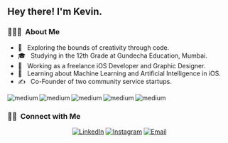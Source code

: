 
<h2> Hey there! I'm Kevin.</h2>

<h3> 👨🏻‍💻 &nbsp;About Me </h3>

- 🤔 &nbsp; Exploring the bounds of creativity through code.
- 🎓 &nbsp; Studying in the 12th Grade at Gundecha Education, Mumbai.
- 💼 &nbsp; Working as a freelance iOS Developer and Graphic Designer.
- 🌱 &nbsp; Learning about Machine Learning and Artificial Intelligence in iOS.
- ✍️ &nbsp; Co-Founder of two community service startups.

<img align="left" alt="medium" src="https://img.shields.io/badge/Swift-FA7343?style=for-the-badge&logo=swift&logoColor=white" />
<img align="left" alt="medium" src="https://img.shields.io/badge/Dart-0175C2?style=for-the-badge&logo=dart&logoColor=white" />
<img align="left" alt="medium" src="https://img.shields.io/badge/Adobe-After%20Effects-CF96FD?style=for-the-badge&logo=Adobe-After-Effects&labelColor=393665&logoWidth=15"/>
<img align="left" alt="medium" src="https://img.shields.io/badge/Adobe%20XD-470137?style=for-the-badge&logo=Adobe%20XD&logoColor=#FF61F6"/>
<img align="left" alt="medium" src="https://img.shields.io/badge/Adobe%20Photoshop-31A8FF?style=for-the-badge&logo=Adobe%20Photoshop&logoColor=black"/>

<br/>

<h3> 🤝🏻 &nbsp;Connect with Me </h3>

<p align="center">
<a href="https://www.linkedin.com/in/kevin-thomas-3a99131ba/"><img alt="LinkedIn" src="https://img.shields.io/badge/LinkedIn-Kevin%20Thomas-blue?style=flat-square&logo=linkedin"></a>
<a href="https://www.instagram.com/kevvin.thomas/"><img alt="Instagram" src="https://img.shields.io/badge/Instagram-kevvin.thomas-blue?style=flat-square&logo=instagram"></a>
<a href="mailto:kevvin.thomas@gmail.com"><img alt="Email" src="https://img.shields.io/badge/Email-kevvin.thomas@gmail.com-blue?style=flat-square&logo=gmail"></a>
</p>
